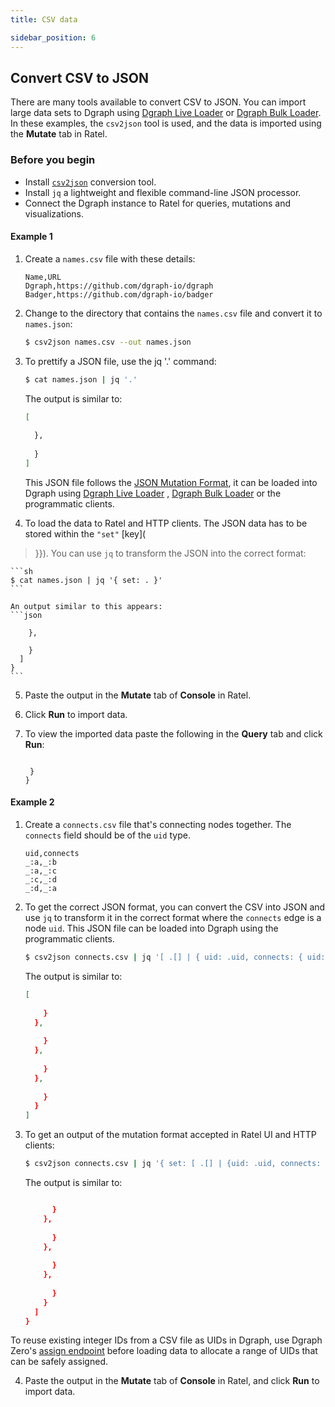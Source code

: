 ```yaml
---
title: CSV data

sidebar_position: 6
---
```


## Convert CSV to JSON

There are many tools available to convert CSV to JSON. You can import large data sets to Dgraph using [Dgraph Live Loader](/docs/howto/importdata/live-loader) or [Dgraph Bulk Loader](/docs/howto/importdata/bulk-loader). In these examples, the `csv2json` tool is used, and the data is imported using the **Mutate** tab in Ratel.

### Before you begin

* Install [`csv2json`](https://www.npmjs.com/package/csv2json) conversion tool.
* Install `jq` a lightweight and flexible command-line JSON processor.
* Connect the Dgraph instance to Ratel for queries, mutations and visualizations.

#### Example 1

1. Create a `names.csv` file with these details:

    ```csv
    Name,URL
    Dgraph,https://github.com/dgraph-io/dgraph
    Badger,https://github.com/dgraph-io/badger
    ```

2. Change to the directory that contains the `names.csv` file and convert it to `names.json`:

    ```sh
    $ csv2json names.csv --out names.json
    ```
3. To prettify a JSON file, use the jq '.' command:

    ```sh
    $ cat names.json | jq '.'
    ```
    The output is similar to:
    ```sh
    [
      
      },
      
      }
    ]
    ```

    This JSON file follows
    the [JSON Mutation Format](/docs/json-mutation-format), it can be loaded into Dgraph using [Dgraph Live Loader](/docs/howto/importdata/live-loader) , [Dgraph Bulk Loader](/docs/howto/importdata/bulk-loader) or the programmatic clients.

4. To load the data to Ratel and HTTP clients. The JSON data has to be stored within the `"set"`
[key](
>}}). You can use `jq` to transform the JSON into the correct format:

    ```sh
    $ cat names.json | jq '{ set: . }'
    ```

    An output similar to this appears:
    ```json
    
        },
        
        }
      ]
    }
    ```
5. Paste the output in the **Mutate** tab of **Console** in Ratel.
6. Click **Run** to import data.
7. To view the imported data paste the following in the **Query** tab and click **Run**:

    ```dql
    
     }
    }
    ```


#### Example 2

1. Create a `connects.csv` file that's connecting nodes together. The `connects` field should be of the `uid` type.

    ```csv
    uid,connects
    _:a,_:b
    _:a,_:c
    _:c,_:d
    _:d,_:a
    ```

2. To get the correct JSON format, you can convert the CSV into JSON and use `jq`
to transform it in the correct format where the `connects` edge is a node `uid`.
This JSON file can be loaded into Dgraph using the programmatic clients.

    ```sh
    $ csv2json connects.csv | jq '[ .[] | { uid: .uid, connects: { uid: .connects } } ]'
    ```
    The output is similar to:

    ```json
    [
      
        }
      },
      
        }
      },
      
        }
      },
      
        }
      }
    ]
    ```

3. To get an output of the mutation format accepted in Ratel UI and HTTP clients:

    ```sh
    $ csv2json connects.csv | jq '{ set: [ .[] | {uid: .uid, connects: { uid: .connects } } ] }'
    ```

    The output is similar to:

    ```json
    
          }
        },
        
          }
        },
        
          }
        },
        
          }
        }
      ]
    }
    ```

To reuse existing integer IDs from a CSV file as UIDs in Dgraph, use Dgraph Zero's [assign endpoint](/docs/deploy/dgraph-zero) before loading data to allocate a range of UIDs that can be safely assigned.


4. Paste the output in the **Mutate** tab of **Console** in Ratel, and click **Run** to import data.
